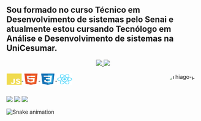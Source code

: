 ## Sou formado no curso Técnico em Desenvolvimento de sistemas pelo Senai e atualmente estou cursando Tecnólogo em Análise e Desenvolvimento de sistemas na UniCesumar.
<div align="center">
  <a href="https://github.com/Thiagopedro99">
  <img height="160em" src="https://github-readme-stats.vercel.app/api?username=Thiagopedro99&show_icons=true&theme=dracula&include_all_commits=true&count_private=true"/>
  <img height="160em" src="https://github-readme-stats.vercel.app/api/top-langs/?username=Thiagopedro99&layout=compact&langs_count=7&theme=dracula"/>
</div>

<div style="display: inline_block"><br>
  <img align="center" alt="Thiago-Js" height="30" width="40" src="https://raw.githubusercontent.com/devicons/devicon/master/icons/javascript/javascript-plain.svg">
  <img align="center" alt="Thiago-HTML" height="30" width="40" src="https://raw.githubusercontent.com/devicons/devicon/master/icons/html5/html5-original.svg">
  <img align="center" alt="Thiago-CSS" height="30" width="40" src="https://raw.githubusercontent.com/devicons/devicon/master/icons/css3/css3-original.svg">
  <img align="center" alt="Thiago-React" height="30" width="40" src="https://raw.githubusercontent.com/devicons/devicon/master/icons/react/react-original.svg">
  
  <img align="right" alt="Thiago-pic" height="150" style="border-radius:90px;" src="https://avatars.githubusercontent.com/u/69489913?v=4">
</div>
  
  ##
 
<div> 
  
  <a href="https://www.instagram.com/thsilva999" target="_blank"><img src="https://img.shields.io/badge/-Instagram-%23E4405F?style=for-the-badge&logo=instagram&logoColor=white" target="_blank"></a>
  <a href = "mailto:thiago.gefa@gmail.com"><img src="https://img.shields.io/badge/-Gmail-%23333?style=for-the-badge&logo=gmail&logoColor=white" target="_blank"></a>
  <a href="https://www.linkedin.com/in/thiago-silva-969248160" target="_blank"><img src="https://img.shields.io/badge/-LinkedIn-%230077B5?style=for-the-badge&logo=linkedin&logoColor=white" target="_blank"></a> 
  
</div>

 ![Snake animation](https://github.com/Isabelapetss2/Isabelapetss2/blob/output/github-contribution-grid-snake.svg)
</div>
